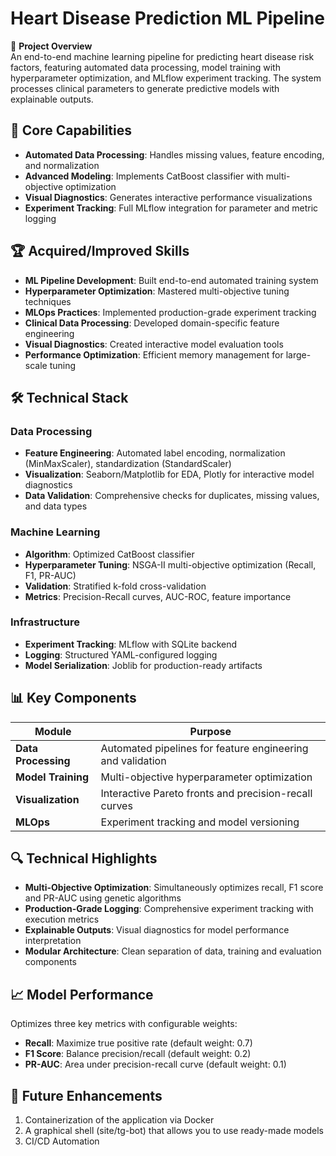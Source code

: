 # Heart Disease Prediction ML Pipeline

🔹 **Project Overview**  
An end-to-end machine learning pipeline for predicting heart disease risk factors, featuring automated data processing, model training with hyperparameter optimization, and MLflow experiment tracking. The system processes clinical parameters to generate predictive models with explainable outputs.

## 🧠 Core Capabilities

- **Automated Data Processing**: Handles missing values, feature encoding, and normalization
- **Advanced Modeling**: Implements CatBoost classifier with multi-objective optimization
- **Visual Diagnostics**: Generates interactive performance visualizations
- **Experiment Tracking**: Full MLflow integration for parameter and metric logging

## 🏆 Acquired/Improved Skills

- **ML Pipeline Development**: Built end-to-end automated training system
- **Hyperparameter Optimization**: Mastered multi-objective tuning techniques
- **MLOps Practices**: Implemented production-grade experiment tracking
- **Clinical Data Processing**: Developed domain-specific feature engineering
- **Visual Diagnostics**: Created interactive model evaluation tools
- **Performance Optimization**: Efficient memory management for large-scale tuning

## 🛠️ Technical Stack

### Data Processing
- **Feature Engineering**: Automated label encoding, normalization (MinMaxScaler), standardization (StandardScaler)
- **Visualization**: Seaborn/Matplotlib for EDA, Plotly for interactive model diagnostics
- **Data Validation**: Comprehensive checks for duplicates, missing values, and data types

### Machine Learning
- **Algorithm**: Optimized CatBoost classifier
- **Hyperparameter Tuning**: NSGA-II multi-objective optimization (Recall, F1, PR-AUC)
- **Validation**: Stratified k-fold cross-validation
- **Metrics**: Precision-Recall curves, AUC-ROC, feature importance

### Infrastructure
- **Experiment Tracking**: MLflow with SQLite backend
- **Logging**: Structured YAML-configured logging
- **Model Serialization**: Joblib for production-ready artifacts

## 📊 Key Components

| Module | Purpose |
|--------|---------|
| **Data Processing** | Automated pipelines for feature engineering and validation |
| **Model Training** | Multi-objective hyperparameter optimization |
| **Visualization** | Interactive Pareto fronts and precision-recall curves |
| **MLOps** | Experiment tracking and model versioning |

## 🔍 Technical Highlights

- **Multi-Objective Optimization**: Simultaneously optimizes recall, F1 score and PR-AUC using genetic algorithms
- **Production-Grade Logging**: Comprehensive experiment tracking with execution metrics
- **Explainable Outputs**: Visual diagnostics for model performance interpretation
- **Modular Architecture**: Clean separation of data, training and evaluation components

## 📈 Model Performance

Optimizes three key metrics with configurable weights:
- **Recall**: Maximize true positive rate (default weight: 0.7)
- **F1 Score**: Balance precision/recall (default weight: 0.2)
- **PR-AUC**: Area under precision-recall curve (default weight: 0.1)

## 🔮 Future Enhancements

1. Containerization of the application via Docker
2. A graphical shell (site/tg-bot) that allows you to use ready-made models 
3. CI/CD Automation
